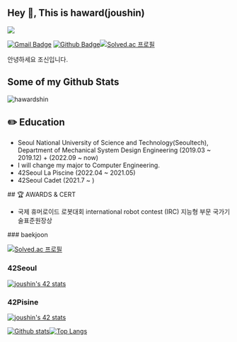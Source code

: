 ## Hey 👋, This is haward(joushin)
![](https://visitor-badge.glitch.me/badge?page_id=hawardshin)

[![Gmail Badge](https://img.shields.io/badge/-wnddms12345@naver.com-c14438?style=flat&logo=Gmail&logoColor=white&link=mailto:wnddms12345@naver.com)](mailto:wnddms12345@naver.com) [![Github Badge](https://img.shields.io/badge/-hawardshin-grey?style=flat&logo=github&logoColor=white&link=https://github.com/hawardshin/)](https://www.github.com/hawardshin/)[![Solved.ac
프로필](http://mazassumnida.wtf/api/mini/generate_badge?boj=wnddms12345)](https://solved.ac/wnddms12345)<p align='left'>안녕하세요 조신입니다.</p>
## Some of my Github Stats
<p align=left> <img src=https://komarev.com/ghpvc/?username=hawardshin alt=hawardshin /> </p>


## ✏️ Education
<ul>
<li> Seoul National University of Science and Technology(Seoultech), Department of Mechanical System Design Engineering (2019.03 ~ 2019.12) + (2022.09 ~ now)  </li>
<li> I will change my major to Computer Engineering.</li>
<li> 42Seoul La Piscine (2022.04 ~ 2021.05) </li>
<li> 42Seoul Cadet (2021.7 ~ )</li>
</ul>
## 🏆 AWARDS & CERT
<ul>
<li>국제 휴머로이드 로봇대회 international robot contest (IRC) 지능형 부문 국가기술표준원장상 </li>
</ul>
### baekjoon

[![Solved.ac
프로필](http://mazassumnida.wtf/api/v2/generate_badge?boj=wnddms12345)](https://solved.ac/wnddms12345)

###  42Seoul
[![joushin's 42 stats](https://badge42.vercel.app/api/v2/cl569d6ww001609mq9ncw9mf8/stats?cursusId=21&coalitionId=88)](https://github.com/JaeSeoKim/badge42)

### 42Pisine
[![joushin's 42 stats](https://badge42.vercel.app/api/v2/cl569d6ww001609mq9ncw9mf8/stats?cursusId=9&coalitionId=piscine)](https://github.com/JaeSeoKim/badge42)



[![Github stats](https://github-readme-stats.vercel.app/api?username=hawardshin&show_icons=true&include_all_commits=true)](https://github.com/hawardshin/github-readme-stats)[![Top Langs](https://github-readme-stats.vercel.app/api/top-langs/?username=hawardshin&layout=compact)](https://github.com/hawardshin/github-readme-stats)
